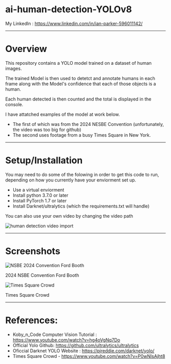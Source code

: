 # ai-human-detection-YOLOv8

My LinkedIn : https://www.linkedin.com/in/ian-parker-596011142/

---------------------------------------
# Overview

This repository contains a YOLO model trained on a dataset of human images.

The trained Model is then used to detetct and annotate humans in each frame along with the Model's confidence that each of those objects is a human. 

Each human detected is then counted and the total is displayed in the console.

I have attatched examples of the model at work below. 

  - The first of which was from the 2024 NESBE Convention (unfortunately, the video was too big for github)
  - The second uses footage from a busy Times Square in New York. 
---------------------------------------
# Setup/Installation

You may need to do some of the folowing in order to get this code to run, depending on how you currently have your enviorment set up. 

  - Use a virtual enviorment
  - Install python 3.7.0 or later
  - Install PyTorch 1.7 or later
  - Install Darknet/ultralytics (which the requirements.txt will handle)

You can also use your own video by changing the video path

![human detection video import](https://github.com/ianmparker/human-detection-YOLOv8/assets/18231849/9cc7769a-75c5-4bdc-92f0-6361963098a4)


---------------------------------------
# Screenshots

![NSBE 2024 Convention Ford Booth](https://github.com/ianmparker/ai-human-detection-YOLOv8/assets/18231849/8ad1e7d6-419c-4e92-858d-60144e01b536)

2024 NSBE Convention Ford Booth 

![Times Square Crowd](https://github.com/ianmparker/human-detection-YOLOv8/assets/18231849/371521fb-801f-4dad-a0e9-b6f20d220685)

Times Square Crowd

------------------------------------

# References: 

  - Koby_n_Code Computer Vision Tutorial : https://www.youtube.com/watch?v=hg4oVgNq7Do
  - Official Yolo Github: https://github.com/ultralytics/ultralytics
  - Oficcial Darknet YOLO Website : https://pjreddie.com/darknet/yolo/
  - Times Square Crowd - https://www.youtube.com/watch?v=P0wNIsAjht8
